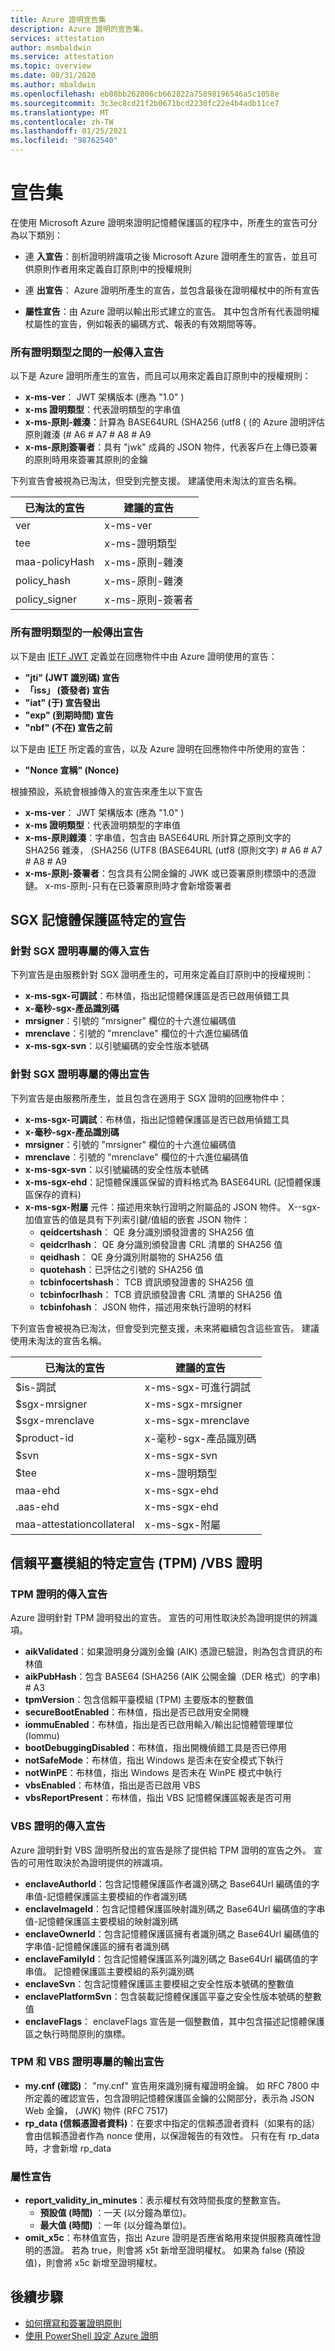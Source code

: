 ```yaml
---
title: Azure 證明宣告集
description: Azure 證明的宣告集。
services: attestation
author: msmbaldwin
ms.service: attestation
ms.topic: overview
ms.date: 08/31/2020
ms.author: mbaldwin
ms.openlocfilehash: eb08bb262806cb662822a75898196546a5c1058e
ms.sourcegitcommit: 3c3ec8cd21f2b0671bcd2230fc22e4b4adb11ce7
ms.translationtype: MT
ms.contentlocale: zh-TW
ms.lasthandoff: 01/25/2021
ms.locfileid: "98762540"
---
```

# <a name="claim-sets"></a>宣告集

在使用 Microsoft Azure 證明來證明記憶體保護區的程序中，所產生的宣告可分為以下類別：

- 連 **入宣告**：剖析證明辨識項之後 Microsoft Azure 證明產生的宣告，並且可供原則作者用來定義自訂原則中的授權規則

- 連 **出宣告**： Azure 證明所產生的宣告，並包含最後在證明權杖中的所有宣告

- **屬性宣告**：由 Azure 證明以輸出形式建立的宣告。 其中包含所有代表證明權杖屬性的宣告，例如報表的編碼方式、報表的有效期間等等。

### <a name="common-incoming-claims-across-all-attestation-types"></a>所有證明類型之間的一般傳入宣告

以下是 Azure 證明所產生的宣告，而且可以用來定義自訂原則中的授權規則：
- **x-ms-ver**： JWT 架構版本 (應為 "1.0" ) 
- **x-ms 證明類型**：代表證明類型的字串值 
- **x-ms-原則-雜湊**：計算為 BASE64URL (SHA256 (utf8 ( (的 Azure 證明評估原則雜湊 (# A6 # A7 # A8 # A9
- **x-ms-原則簽署者**：具有 "jwk" 成員的 JSON 物件，代表客戶在上傳已簽署的原則時用來簽署其原則的金鑰

下列宣告會被視為已淘汰，但受到完整支援。 建議使用未淘汰的宣告名稱。

已淘汰的宣告 | 建議的宣告 
--- | --- 
ver | x-ms-ver
tee | x-ms-證明類型
maa-policyHash | x-ms-原則-雜湊
policy_hash | x-ms-原則-雜湊
policy_signer | x-ms-原則-簽署者

### <a name="common-outgoing-claims-across-all-attestation-types"></a>所有證明類型的一般傳出宣告

以下是由 [IETF JWT](https://tools.ietf.org/html/rfc7519) 定義並在回應物件中由 Azure 證明使用的宣告：

- **"jti" (JWT 識別碼) 宣告**
- **「iss」 (簽發者) 宣告**
- **"iat" (于) 宣告發出**
- **"exp" (到期時間) 宣告**
- **"nbf" (不在) 宣告之前**

以下是由 [IETF](https://tools.ietf.org/html/draft-ietf-rats-eat-03#page-9) 所定義的宣告，以及 Azure 證明在回應物件中所使用的宣告：
- **"Nonce 宣稱" (Nonce)**

根據預設，系統會根據傳入的宣告來產生以下宣告
- **x-ms-ver**： JWT 架構版本 (應為 "1.0" ) 
- **x-ms 證明類型**：代表證明類型的字串值 
- **x-ms-原則雜湊**：字串值，包含由 BASE64URL 所計算之原則文字的 SHA256 雜湊， (SHA256 (UTF8 (BASE64URL (utf8 (原則文字) # A6 # A7 # A8 # A9
- **x-ms-原則-簽署者**：包含具有公開金鑰的 JWK 或已簽署原則標頭中的憑證鏈。 x-ms-原則-只有在已簽署原則時才會新增簽署者

## <a name="claims-specific-to-sgx-enclaves"></a>SGX 記憶體保護區特定的宣告

### <a name="incoming-claims-specific-to-sgx-attestation"></a>針對 SGX 證明專屬的傳入宣告

下列宣告是由服務針對 SGX 證明產生的，可用來定義自訂原則中的授權規則：
- **x-ms-sgx-可調試**：布林值，指出記憶體保護區是否已啟用偵錯工具
- **x-毫秒-sgx-產品識別碼**
- **mrsigner**：引號的 "mrsigner" 欄位的十六進位編碼值
- **mrenclave**：引號的 "mrenclave" 欄位的十六進位編碼值
- **x-ms-sgx-svn**：以引號編碼的安全性版本號碼 

### <a name="outgoing-claims-specific-to-sgx-attestation"></a>針對 SGX 證明專屬的傳出宣告

下列宣告是由服務所產生，並且包含在適用于 SGX 證明的回應物件中：
- **x-ms-sgx-可調試**：布林值，指出記憶體保護區是否已啟用偵錯工具
- **x-毫秒-sgx-產品識別碼**
- **mrsigner**：引號的 "mrsigner" 欄位的十六進位編碼值
- **mrenclave**：引號的 "mrenclave" 欄位的十六進位編碼值
- **x-ms-sgx-svn**：以引號編碼的安全性版本號碼 
- **x-ms-sgx-ehd**：記憶體保護區保留的資料格式為 BASE64URL (記憶體保護區保存的資料) 
- **x-ms-sgx-附屬** 元件：描述用來執行證明之附屬品的 JSON 物件。 X--sgx-加值宣告的值是具有下列索引鍵/值組的嵌套 JSON 物件：
    - **qeidcertshash**： QE 身分識別頒發證書的 SHA256 值
    - **qeidcrlhash**： QE 身分識別頒發證書 CRL 清單的 SHA256 值
    - **qeidhash**： QE 身分識別附屬物的 SHA256 值
    - **quotehash**：已評估之引號的 SHA256 值
    - **tcbinfocertshash**： TCB 資訊頒發證書的 SHA256 值
    - **tcbinfocrlhash**： TCB 資訊頒發證書 CRL 清單的 SHA256 值
    - **tcbinfohash**： JSON 物件，描述用來執行證明的材料

下列宣告會被視為已淘汰，但會受到完整支援，未來將繼續包含這些宣告。 建議使用未淘汰的宣告名稱。

已淘汰的宣告 | 建議的宣告
--- | --- 
$is-調試 | x-ms-sgx-可進行調試
$sgx-mrsigner | x-ms-sgx-mrsigner
$sgx-mrenclave | x-ms-sgx-mrenclave
$product-id | x-毫秒-sgx-產品識別碼
$svn | x-ms-sgx-svn
$tee | x-ms-證明類型
maa-ehd | x-ms-sgx-ehd
.aas-ehd | x-ms-sgx-ehd
maa-attestationcollateral | x-ms-sgx-附屬

## <a name="claims-specific-to-trusted-platform-module-tpm-vbs-attestation"></a>信賴平臺模組的特定宣告 (TPM) /VBS 證明

### <a name="incoming-claims-for-tpm-attestation"></a>TPM 證明的傳入宣告

Azure 證明針對 TPM 證明發出的宣告。 宣告的可用性取決於為證明提供的辨識項。

- **aikValidated**：如果證明身分識別金鑰 (AIK) 憑證已驗證，則為包含資訊的布林值
- **aikPubHash**：包含 BASE64 (SHA256 (AIK 公開金鑰（DER 格式）的字串) # A3
- **tpmVersion**：包含信賴平臺模組 (TPM) 主要版本的整數值
- **secureBootEnabled**：布林值，指出是否已啟用安全開機
- **iommuEnabled**：布林值，指出是否已啟用輸入/輸出記憶體管理單位 (Iommu) 
- **bootDebuggingDisabled**：布林值，指出開機偵錯工具是否已停用
- **notSafeMode**：布林值，指出 Windows 是否未在安全模式下執行
- **notWinPE**：布林值，指出 Windows 是否未在 WinPE 模式中執行
- **vbsEnabled**：布林值，指出是否已啟用 VBS
- **vbsReportPresent**：布林值，指出 VBS 記憶體保護區報表是否可用

### <a name="incoming-claims-for-vbs-attestation"></a>VBS 證明的傳入宣告

Azure 證明針對 VBS 證明所發出的宣告是除了提供給 TPM 證明的宣告之外。 宣告的可用性取決於為證明提供的辨識項。

- **enclaveAuthorId**：包含記憶體保護區作者識別碼之 Base64Url 編碼值的字串值-記憶體保護區主要模組的作者識別碼
- **enclaveImageId**：包含記憶體保護區映射識別碼之 Base64Url 編碼值的字串值-記憶體保護區主要模組的映射識別碼
- **enclaveOwnerId**：包含記憶體保護區擁有者識別碼之 Base64Url 編碼值的字串值-記憶體保護區的擁有者識別碼
- **enclaveFamilyId**：包含記憶體保護區系列識別碼之 Base64Url 編碼值的字串值。 記憶體保護區主要模組的系列識別碼
- **enclaveSvn**：包含記憶體保護區主要模組之安全性版本號碼的整數值
- **enclavePlatformSvn**：包含裝載記憶體保護區平臺之安全性版本號碼的整數值
- **enclaveFlags**： enclaveFlags 宣告是一個整數值，其中包含描述記憶體保護區之執行時間原則的旗標。

### <a name="outgoing-claims-specific-to-tpm-and-vbs-attestation"></a>TPM 和 VBS 證明專屬的輸出宣告

- **my.cnf (確認)**： "my.cnf" 宣告用來識別擁有權證明金鑰。 如 RFC 7800 中所定義的確認宣告，包含證明記憶體保護區金鑰的公開部分，表示為 JSON Web 金鑰， (JWK) 物件 (RFC 7517) 
- **rp_data (信賴憑證者資料)**：在要求中指定的信賴憑證者資料（如果有的話）會由信賴憑證者作為 nonce 使用，以保證報告的有效性。 只有在有 rp_data 時，才會新增 rp_data

### <a name="property-claims"></a>屬性宣告

- **report_validity_in_minutes**：表示權杖有效時間長度的整數宣告。
  - **預設值 (時間)** ：一天 (以分鐘為單位)。
  - **最大值 (時間)** ：一年 (以分鐘為單位)。
- **omit_x5c**：布林值宣告，指出 Azure 證明是否應省略用來提供服務真確性證明的憑證。 若為 true，則會將 x5t 新增至證明權杖。 如果為 false (預設值)，則會將 x5c 新增至證明權杖。

## <a name="next-steps"></a>後續步驟
- [如何撰寫和簽署證明原則](author-sign-policy.md)
- [使用 PowerShell 設定 Azure 證明](quickstart-powershell.md)
